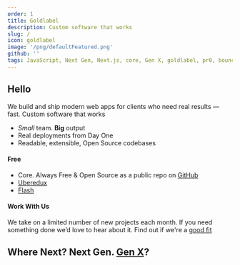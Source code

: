 ```yaml
---
order: 1
title: Goldlabel
description: Custom software that works
slug: /
icon: goldlabel
image: '/png/defaultFeatured.png'
github: ''
tags: JavaScript, Next Gen, Next.js, core, Gen X, goldlabel, pr0, bouncer, AI Prompt Engineering, ChatGPT, OpenAI, Singularity, Frontend, Vanilla JS, TypeScript, React, Angular, Vue, Material UI, MUI, Flash, Server Side JavaScript, Node, Gatsby, NextJS, Headless CMS
---
```

## Hello

We build and ship modern web apps for clients who need real results — fast. Custom software that works

- _Small_ team. **Big** output
- Real deployments from Day One
- Readable, extensible, Open Source codebases

#### Free

- Core. Always Free & Open Source as a public repo on [GitHub](https://github.com/javascript-pro/core)
- [Uberedux](/free/uberedux)
- [Flash](/free/flash)

#### Work With Us

We take on a limited number of new projects each month. If you need something done we’d love to hear about it. Find out if we're a [good fit](/cv)

## Where Next? Next Gen. [Gen X](/life/generation-x)?